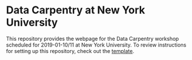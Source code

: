 # Data Carpentry at New York University

This repository provides the webpage for the Data Carpentry workshop
scheduled for 2019-01-10/11 at New York University. To review
instructions for setting up this repository, check out the [template].

[template]: https://github.com/carpentries/workshop-template
